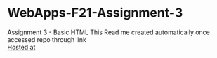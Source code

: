 # WebApps-F21-Assignment-3
Assignment 3 - Basic HTML
This Read me created automatically once accessed repo through link<br>
[Hosted at](https://44-563-webapps-f21.github.io/webapps-f21-assignment-3-S545395/)